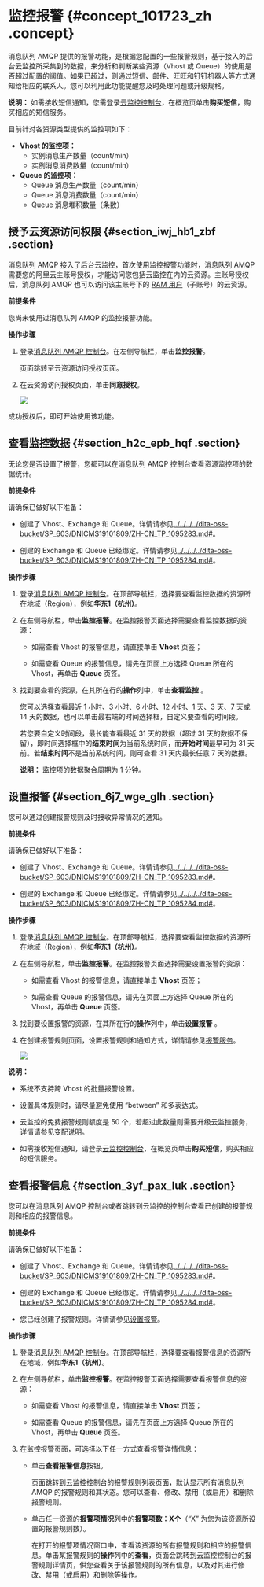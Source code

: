 # 监控报警 {#concept_101723_zh .concept}

消息队列 AMQP 提供的报警功能，是根据您配置的一些报警规则，基于接入的后台云监控所采集到的数据，来分析和判断某些资源（Vhost 或 Queue）的使用是否超过配置的阈值。如果已超过，则通过短信、邮件、旺旺和钉钉机器人等方式通知给相应的联系人。您可以利用此功能提醒您及时处理问题或升级规格。

**说明：** 如需接收短信通知，您需登录[云监控控制台](https://cloudmonitor.console.aliyun.com/#/home/ecs)，在概览页单击**购买短信**，购买相应的短信服务。

目前针对各资源类型提供的监控项如下：

-   **Vhost 的监控项：** 
    -   实例消息生产数量（count/min）
    -   实例消息消费数量（count/min）
-   **Queue 的监控项：** 
    -   Queue 消息生产数量（count/min）
    -   Queue 消息消费数量（count/min）
    -   Queue 消息堆积数量（条数）

## 授予云资源访问权限 {#section_iwj_hb1_zbf .section}

消息队列 AMQP 接入了后台云监控，首次使用监控报警功能时，消息队列 AMQP 需要您的阿里云主账号授权，才能访问您包括云监控在内的云资源。主账号授权后，消息队列 AMQP 也可以访问该主账号下的 [RAM 用户](../../../../cn.zh-CN/产品简介/基本概念.md#section_ty7_tyy_31d)（子账号）的云资源。

**前提条件**

您尚未使用过消息队列 AMQP 的监控报警功能。

**操作步骤**

1.  登录[消息队列 AMQP 控制台](https://amqp.console.aliyun.com)。在左侧导航栏，单击**监控报警**。

    页面跳转至云资源访问授权页面。

2.  在云资源访问授权页面，单击**同意授权**。

    ![](http://static-aliyun-doc.oss-cn-hangzhou.aliyuncs.com/assets/img/1095291/156453823053936_zh-CN.png)


成功授权后，即可开始使用该功能。

## 查看监控数据 {#section_h2c_epb_hqf .section}

无论您是否设置了报警，您都可以在消息队列 AMQP 控制台查看资源监控项的数据统计。

**前提条件**

请确保已做好以下准备：

-   创建了 Vhost、Exchange 和 Queue。详情请参见[../../../../dita-oss-bucket/SP\_603/DNICMS19101809/ZH-CN\_TP\_1095283.md\#](../../../../cn.zh-CN/.md#)。

-   创建的 Exchange 和 Queue 已经绑定。详情请参见[../../../../dita-oss-bucket/SP\_603/DNICMS19101809/ZH-CN\_TP\_1095284.md\#](../../../../cn.zh-CN/.md#)。


**操作步骤**

1.  登录[消息队列 AMQP 控制台](https://amqp.console.aliyun.com)。在顶部导航栏，选择要查看监控数据的资源所在地域（Region），例如**华东1（杭州）**。

2.  在左侧导航栏，单击**监控报警**。在监控报警页面选择需要查看监控数据的资源：

    -   如需查看 Vhost 的报警信息，请直接单击 **Vhost** 页签；

    -   如需查看 Queue 的报警信息，请先在页面上方选择 Queue 所在的 Vhost，再单击 **Queue** 页签。

3.  找到要查看的资源，在其所在行的**操作**列中，单击**查看监控** 。

    您可以选择查看最近 1 小时、3 小时、6 小时、12 小时、1 天、3 天、7 天或 14 天的数据，也可以单击最右端的时间选择框，自定义要查看的时间段。

    若您要自定义时间段，最长能查看最近 31 天的数据（超过 31 天的数据不保留），即时间选择框中的**结束时间**为当前系统时间，而**开始时间**最早可为 31 天前。若**结束时间**不是当前系统时间，则可查看 31 天内最长任意 7 天的数据。

    **说明：** 监控项的数据聚合周期为 1 分钟。


## 设置报警 {#section_6j7_wge_glh .section}

您可以通过创建报警规则及时接收异常情况的通知。

**前提条件**

请确保已做好以下准备：

-   创建了 Vhost、Exchange 和 Queue。详情请参见[../../../../dita-oss-bucket/SP\_603/DNICMS19101809/ZH-CN\_TP\_1095283.md\#](../../../../cn.zh-CN/.md#)。

-   创建的 Exchange 和 Queue 已经绑定。详情请参见[../../../../dita-oss-bucket/SP\_603/DNICMS19101809/ZH-CN\_TP\_1095284.md\#](../../../../cn.zh-CN/.md#)。


**操作步骤**

1.  登录[消息队列 AMQP 控制台](https://amqp.console.aliyun.com)。在顶部导航栏，选择要查看监控数据的资源所在地域（Region），例如**华东1（杭州）**。

2.  在左侧导航栏，单击**监控报警**。在监控报警页面选择需要设置报警的资源：

    -   如需查看 Vhost 的报警信息，请直接单击 **Vhost** 页签；

    -   如需查看 Queue 的报警信息，请先在页面上方选择 Queue 所在的 Vhost，再单击 **Queue** 页签。

3.  找到要设置报警的资源，在其所在行的**操作**列中，单击**设置报警** 。

4.  在创建报警规则页面，设置报警规则和通知方式，详情请参见[报警服务](../../../../cn.zh-CN/快速入门/报警服务.md#)。

    ![](http://static-aliyun-doc.oss-cn-hangzhou.aliyuncs.com/assets/img/1095291/156453823053937_zh-CN.png)


**说明：** 

-   系统不支持跨 Vhost 的批量报警设置。

-   设置具体规则时，请尽量避免使用 “between” 和多表达式。

-   云监控的免费报警规则额度是 50 个，若超过此数量则需要升级云监控服务，详情请参见[变配说明](../../../../cn.zh-CN/产品定价/变配说明.md#)。

-   如需接收短信通知，请登录[云监控控制台](https://cloudmonitor.console.aliyun.com/#/home/ecs)，在概览页单击**购买短信**，购买相应的短信服务。


## 查看报警信息 {#section_3yf_pax_luk .section}

您可以在消息队列 AMQP 控制台或者跳转到云监控的控制台查看已创建的报警规则和相应的报警信息。

**前提条件**

请确保已做好以下准备：

-   创建了 Vhost、Exchange 和 Queue。详情请参见[../../../../dita-oss-bucket/SP\_603/DNICMS19101809/ZH-CN\_TP\_1095283.md\#](../../../../cn.zh-CN/.md#)。

-   创建的 Exchange 和 Queue 已经绑定。详情请参见[../../../../dita-oss-bucket/SP\_603/DNICMS19101809/ZH-CN\_TP\_1095284.md\#](../../../../cn.zh-CN/.md#)。

-   您已经创建了报警规则。详情请参见[设置报警](#section_6j7_wge_glh)。


**操作步骤**

1.  登录[消息队列 AMQP 控制台](https://amqp.console.aliyun.com)。在顶部导航栏，选择要查看报警信息的资源所在地域，例如**华东1（杭州）**。
2.  在左侧导航栏，单击**监控报警**。在监控报警页面选择需要查看报警信息的资源：

    -   如需查看 Vhost 的报警信息，请直接单击 **Vhost** 页签；

    -   如需查看 Queue 的报警信息，请先在页面上方选择 Queue 所在的 Vhost，再单击 **Queue** 页签。

3.  在监控报警页面，可选择以下任一方式查看报警详情信息：

    -   单击**查看报警信息**按钮。

        页面跳转到云监控控制台的报警规则列表页面，默认显示所有消息队列 AMQP 的报警规则和其状态。您可以查看、修改、禁用（或启用）和删除报警规则。

    -   单击任一资源的**报警项情况**列中的**报警项数：X个**（“X” 为您为该资源所设置的报警规则数）。

        在打开的报警项情况窗口中，查看该资源的所有报警规则和相应的报警信息。单击某报警规则的**操作**列中的**查看**，页面会跳转到云监控控制台的报警规则详情页，供您查看关于该报警规则的所有信息，以及对其进行修改、禁用（或启用）和删除等操作。


